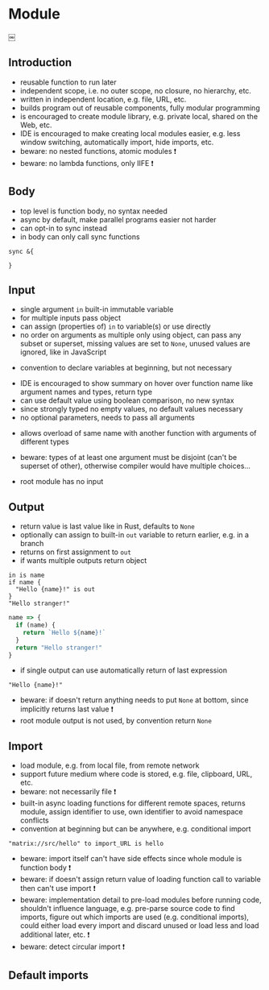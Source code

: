 # Module


￼
## Introduction

- reusable function to run later
- independent scope, i.e. no outer scope, no closure, no hierarchy, etc.
- written in independent location, e.g. file, URL, etc.
- builds program out of reusable components, fully modular programming
- is encouraged to create module library, e.g. private local, shared on the Web, etc.
- IDE is encouraged to make creating local modules easier, e.g. less window switching, automatically import, hide imports, etc.
- beware: no nested functions, atomic modules ❗️
- beware: no lambda functions, only IIFE ❗️

<!-- todo: good idea to not have closure? Needs to pass variables down through long function chain to use in nested function... -->

<!-- todo: how does recursion? module doesn't have inherent name... need special variable `self` next to `in` and `out`? -->

<!-- todo: how declares method in object? can't, can only import like in top-level... -->



## Body

- top level is function body, no syntax needed
- async by default, make parallel programs easier not harder
- can opt-in to sync instead
- in body can only call sync functions

```
sync &{

}
```

<!-- todo: fix remove syntax for sync function body in top level -->



## Input

- single argument `in` built-in immutable variable
- for multiple inputs pass object
- can assign (properties of) `in` to variable(s) or use directly
- no order on arguments as multiple only using object, can pass any subset or superset, missing values are set to `None`, unused values are ignored, like in JavaScript
<!-- todo: good idea to allow sub-/superset with loose coupling -->
- convention to declare variables at beginning, but not necessary
<!-- todo: to find accepted arguments parser needs to find all mentions of `in` and catalog the extracted variables, how to check if constructs object earlier into variable and passes variable, too difficult? -->
<!-- todo: mandatory / optional arguments -->
- IDE is encouraged to show summary on hover over function name like argument names and types, return type
- can use default value using boolean comparison, no new syntax
- since strongly typed no empty values, no default values necessary
- no optional parameters, needs to pass all arguments
<!-- todo: variadic arguments, rest parameters? for arbitrarily many parameters, e.g. add, join, etc.
what would parameter become? List, object?
can use multiple, matches greedily (longest possible match), like in TypeScript variadic tuple types?
-->
- allows overload of same name with another function with arguments of different types
<!-- todo: good idea? -->
- beware: types of at least one argument must be disjoint (can't be superset of other), otherwise compiler would have multiple choices...
<!-- todo: enough to guarantee that choices for compiler are unambiguous? -->
- root module has no input



## Output

- return value is last value like in Rust, defaults to `None`
- optionally can assign to built-in `out` variable to return earlier, e.g. in a branch
- returns on first assignment to `out`
- if wants multiple outputs return object

```
in is name
if name {
  "Hello {name}!" is out
}
"Hello stranger!"
```

```js
name => {
  if (name) {
    return `Hello ${name}!`
  }
  return "Hello stranger!" 
}
```

- if single output can use automatically return of last expression

```￼
"Hello {name}!"
```

- beware: if doesn't return anything needs to put `None` at bottom, since implicitly returns last value ❗️
- root module output is not used, by convention return `None`



## Import

- load module, e.g. from local file, from remote network
- support future medium where code is stored, e.g. file, clipboard, URL, etc.
- beware: not necessarily file ❗️
- built-in async loading functions for different remote spaces, returns module, assign identifier to use, own  identifier to avoid namespace conflicts
- convention at beginning but can be anywhere, e.g. conditional import

```
"matrix://src/hello" to import_URL is hello
```

- beware: import itself can't have side effects since whole module is function body ❗️
- beware: if doesn't assign return value of loading function call to variable then can't use import ❗️
- beware: implementation detail to pre-load modules before running code, shouldn't influence language, e.g. pre-parse source code to find imports, figure out which imports are used (e.g. conditional imports), could either load every import and discard unused or load less and load additional later, etc. ❗️
- beware: detect circular import ❗️



## Default imports

<!-- todo: what is imported by default? e.g. built-in data type objects?
how is it determined? e.g. via a config, via version number? -->
